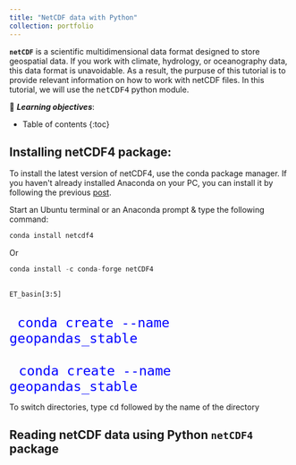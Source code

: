 ```yaml
---
title: "NetCDF data with Python"
collection: portfolio
---
```


**`netCDF`** is a scientific multidimensional data format designed to store geospatial data. If you work with climate, hydrology, or oceanography data, this data format is unavoidable. As a result, the purpuse of this tutorial is to provide relevant information on how to work with netCDF files. In this tutorial, we will use the <kbd>netCDF4</kbd> python module.

📖 _**Learning objectives**_:
* Table of contents
{:toc}

## Installing netCDF4 package:

To install the latest version of netCDF4, use the conda package manager. If you haven't already  installed Anaconda on your PC, you can install it by following the previous <a href="https://yonsci.github.io/yon_academic//portfolio/portfolio-2/" target="_top">post</a>.  </div> <br> 

Start an Ubuntu terminal or an Anaconda prompt & type the following command:

 ``` python
conda install netcdf4
  ```
Or

``` python
conda install -c conda-forge netCDF4
```

<div class="language-python highlighter-rouge">
<div class="highlight">
<pre class="highlight">
<code>
<span style="font-size: 200% color:#0000ff">ET_basin[3:5]</span> </code> </pre>
</div>
</div> 

<div class="language-python highlighter-rouge">
 <div class="highlight">
  <pre class="highlight">
  <code>
  <span style="font-size: 200%;color:#0000ff">conda create --name geopandas_stable</span> 
</code>
</pre>
</div>
</div>

<div class="language-python highlighter-rouge">
 <div class="highlight">
  <pre class="highlight">
  <code><span style="font-size: 200%;color:#0000ff">conda create --name geopandas_stable</span></code></pre>
</div>
</div>

To switch directories, type <kbd>cd</kbd> followed by the name of the directory


## Reading netCDF data using Python `netCDF4` package
